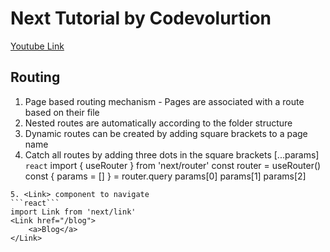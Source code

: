 # Next Tutorial by Codevolurtion 
[Youtube Link](https://www.youtube.com/watch?v=TaDGyvh2Ud0&list=PLC3y8-rFHvwgC9mj0qv972IO5DmD-H0ZH&index=13)

## Routing
1. Page based routing mechanism - Pages are associated with a route based on their file
2. Nested routes are automatically according to the folder structure
3. Dynamic routes can be created by adding square brackets to a page name
4. Catch all routes by adding three dots in the square brackets [...params]
```react```
import { useRouter } from 'next/router'
const router = useRouter()
const { params = [] } = router.query
params[0] params[1] params[2]
```
5. <Link> component to navigate
```react```
import Link from 'next/link'
<Link href="/blog">
    <a>Blog</a>
</Link>
```